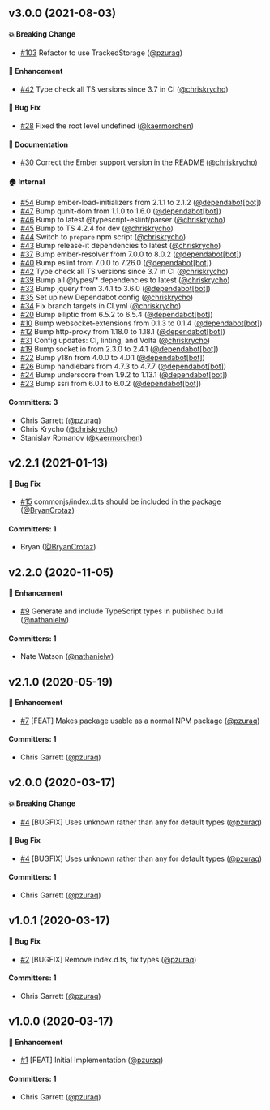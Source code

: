 ## v3.0.0 (2021-08-03)

#### :boom: Breaking Change
* [#103](https://github.com/pzuraq/tracked-maps-and-sets/pull/103) Refactor to use TrackedStorage ([@pzuraq](https://github.com/pzuraq))

#### :rocket: Enhancement
* [#42](https://github.com/pzuraq/tracked-maps-and-sets/pull/42) Type check all TS versions since 3.7 in CI ([@chriskrycho](https://github.com/chriskrycho))

#### :bug: Bug Fix
* [#28](https://github.com/pzuraq/tracked-maps-and-sets/pull/28) Fixed the root level undefined ([@kaermorchen](https://github.com/kaermorchen))

#### :memo: Documentation
* [#30](https://github.com/pzuraq/tracked-maps-and-sets/pull/30) Correct the Ember support version in the README ([@chriskrycho](https://github.com/chriskrycho))

#### :house: Internal
* [#54](https://github.com/pzuraq/tracked-maps-and-sets/pull/54) Bump ember-load-initializers from 2.1.1 to 2.1.2 ([@dependabot[bot]](https://github.com/apps/dependabot))
* [#47](https://github.com/pzuraq/tracked-maps-and-sets/pull/47) Bump qunit-dom from 1.1.0 to 1.6.0 ([@dependabot[bot]](https://github.com/apps/dependabot))
* [#46](https://github.com/pzuraq/tracked-maps-and-sets/pull/46) Bump to latest @typescript-eslint/parser ([@chriskrycho](https://github.com/chriskrycho))
* [#45](https://github.com/pzuraq/tracked-maps-and-sets/pull/45) Bump to TS 4.2.4 for dev ([@chriskrycho](https://github.com/chriskrycho))
* [#44](https://github.com/pzuraq/tracked-maps-and-sets/pull/44) Switch to `prepare` npm script ([@chriskrycho](https://github.com/chriskrycho))
* [#43](https://github.com/pzuraq/tracked-maps-and-sets/pull/43) Bump release-it dependencies to latest ([@chriskrycho](https://github.com/chriskrycho))
* [#37](https://github.com/pzuraq/tracked-maps-and-sets/pull/37) Bump ember-resolver from 7.0.0 to 8.0.2 ([@dependabot[bot]](https://github.com/apps/dependabot))
* [#40](https://github.com/pzuraq/tracked-maps-and-sets/pull/40) Bump eslint from 7.0.0 to 7.26.0 ([@dependabot[bot]](https://github.com/apps/dependabot))
* [#42](https://github.com/pzuraq/tracked-maps-and-sets/pull/42) Type check all TS versions since 3.7 in CI ([@chriskrycho](https://github.com/chriskrycho))
* [#39](https://github.com/pzuraq/tracked-maps-and-sets/pull/39) Bump all @types/* dependencies to latest ([@chriskrycho](https://github.com/chriskrycho))
* [#33](https://github.com/pzuraq/tracked-maps-and-sets/pull/33) Bump jquery from 3.4.1 to 3.6.0 ([@dependabot[bot]](https://github.com/apps/dependabot))
* [#35](https://github.com/pzuraq/tracked-maps-and-sets/pull/35) Set up new Dependabot config ([@chriskrycho](https://github.com/chriskrycho))
* [#34](https://github.com/pzuraq/tracked-maps-and-sets/pull/34) Fix branch targets in CI.yml ([@chriskrycho](https://github.com/chriskrycho))
* [#20](https://github.com/pzuraq/tracked-maps-and-sets/pull/20) Bump elliptic from 6.5.2 to 6.5.4 ([@dependabot[bot]](https://github.com/apps/dependabot))
* [#10](https://github.com/pzuraq/tracked-maps-and-sets/pull/10) Bump websocket-extensions from 0.1.3 to 0.1.4 ([@dependabot[bot]](https://github.com/apps/dependabot))
* [#12](https://github.com/pzuraq/tracked-maps-and-sets/pull/12) Bump http-proxy from 1.18.0 to 1.18.1 ([@dependabot[bot]](https://github.com/apps/dependabot))
* [#31](https://github.com/pzuraq/tracked-maps-and-sets/pull/31) Config updates: CI, linting, and Volta ([@chriskrycho](https://github.com/chriskrycho))
* [#19](https://github.com/pzuraq/tracked-maps-and-sets/pull/19) Bump socket.io from 2.3.0 to 2.4.1 ([@dependabot[bot]](https://github.com/apps/dependabot))
* [#22](https://github.com/pzuraq/tracked-maps-and-sets/pull/22) Bump y18n from 4.0.0 to 4.0.1 ([@dependabot[bot]](https://github.com/apps/dependabot))
* [#26](https://github.com/pzuraq/tracked-maps-and-sets/pull/26) Bump handlebars from 4.7.3 to 4.7.7 ([@dependabot[bot]](https://github.com/apps/dependabot))
* [#24](https://github.com/pzuraq/tracked-maps-and-sets/pull/24) Bump underscore from 1.9.2 to 1.13.1 ([@dependabot[bot]](https://github.com/apps/dependabot))
* [#23](https://github.com/pzuraq/tracked-maps-and-sets/pull/23) Bump ssri from 6.0.1 to 6.0.2 ([@dependabot[bot]](https://github.com/apps/dependabot))

#### Committers: 3
- Chris Garrett ([@pzuraq](https://github.com/pzuraq))
- Chris Krycho ([@chriskrycho](https://github.com/chriskrycho))
- Stanislav Romanov ([@kaermorchen](https://github.com/kaermorchen))

## v2.2.1 (2021-01-13)

#### :bug: Bug Fix
* [#15](https://github.com/pzuraq/tracked-maps-and-sets/pull/15) commonjs/index.d.ts should be included in the package ([@BryanCrotaz](https://github.com/BryanCrotaz))

#### Committers: 1
- Bryan ([@BryanCrotaz](https://github.com/BryanCrotaz))

## v2.2.0 (2020-11-05)

#### :rocket: Enhancement
* [#9](https://github.com/pzuraq/tracked-maps-and-sets/pull/9) Generate and include TypeScript types in published build ([@nathanielw](https://github.com/nathanielw))

#### Committers: 1
- Nate Watson ([@nathanielw](https://github.com/nathanielw))

## v2.1.0 (2020-05-19)

#### :rocket: Enhancement
* [#7](https://github.com/pzuraq/tracked-maps-and-sets/pull/7) [FEAT] Makes package usable as a normal NPM package ([@pzuraq](https://github.com/pzuraq))

#### Committers: 1
- Chris Garrett ([@pzuraq](https://github.com/pzuraq))

## v2.0.0 (2020-03-17)

#### :boom: Breaking Change
* [#4](https://github.com/pzuraq/tracked-maps-and-sets/pull/4) [BUGFIX] Uses unknown rather than any for default types ([@pzuraq](https://github.com/pzuraq))

#### :bug: Bug Fix
* [#4](https://github.com/pzuraq/tracked-maps-and-sets/pull/4) [BUGFIX] Uses unknown rather than any for default types ([@pzuraq](https://github.com/pzuraq))

#### Committers: 1
- Chris Garrett ([@pzuraq](https://github.com/pzuraq))

## v1.0.1 (2020-03-17)

#### :bug: Bug Fix
* [#2](https://github.com/pzuraq/tracked-maps-and-sets/pull/2) [BUGFIX] Remove index.d.ts, fix types ([@pzuraq](https://github.com/pzuraq))

#### Committers: 1
- Chris Garrett ([@pzuraq](https://github.com/pzuraq))

## v1.0.0 (2020-03-17)

#### :rocket: Enhancement
* [#1](https://github.com/pzuraq/tracked-maps-and-sets/pull/1) [FEAT] Initial Implementation ([@pzuraq](https://github.com/pzuraq))

#### Committers: 1
- Chris Garrett ([@pzuraq](https://github.com/pzuraq))

